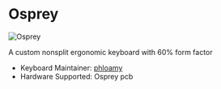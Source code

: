 # Osprey

![Osprey](url)

A custom nonsplit ergonomic keyboard with 60% form factor

* Keyboard Maintainer: [phloamy](https://github.com/phloamy)
* Hardware Supported: Osprey pcb